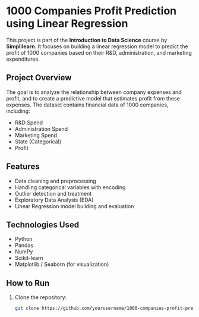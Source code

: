 # 1000 Companies Profit Prediction using Linear Regression

This project is part of the **Introduction to Data Science** course by **Simplilearn**. It focuses on building a linear regression model to predict the profit of 1000 companies based on their R&D, administration, and marketing expenditures.

## Project Overview

The goal is to analyze the relationship between company expenses and profit, and to create a predictive model that estimates profit from these expenses. The dataset contains financial data of 1000 companies, including:

- R&D Spend
- Administration Spend
- Marketing Spend
- State (Categorical)
- Profit

## Features

- Data cleaning and preprocessing  
- Handling categorical variables with encoding  
- Outlier detection and treatment  
- Exploratory Data Analysis (EDA)  
- Linear Regression model building and evaluation

## Technologies Used

- Python  
- Pandas  
- NumPy  
- Scikit-learn  
- Matplotlib / Seaborn (for visualization)

## How to Run

1. Clone the repository:  
   ```bash
   git clone https://github.com/yourusername/1000-companies-profit-prediction.git
